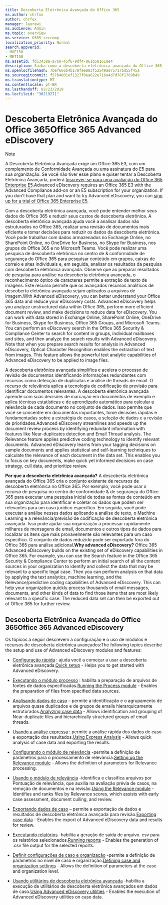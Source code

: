 ```yaml
---
title: Descoberta Eletrônica Avançada do Office 365
ms.author: chrfox
author: chrfox
manager: laurawi
ms.audience: Admin
ms.topic: overview
ms.service: O365-seccomp
localization_priority: Normal
search.appverid:
- MOE150
- MET150
ms.assetid: fd53438a-a760-45f6-9df4-861b50161ae4
description: Saiba como a descoberta eletrônica avançada do Office 365 pode ajudá-lo a analisar os dados no Office 365, simplificar as revisões de documentos e tomar decisões de descoberta eletrônica eficiente.
ms.openlocfilehash: 7bef666b4b178fee883f52549ae75717bd55f45a
ms.sourcegitcommit: f57b4001ef1327f0ea622e716a4d7d78f1769b49
ms.translationtype: MT
ms.contentlocale: pt-BR
ms.lasthandoff: 02/23/2019
ms.locfileid: "30219271"
---
```

# <a name="office-365-advanced-ediscovery"></a><span data-ttu-id="ea610-103">Descoberta Eletrônica Avançada do Office 365</span><span class="sxs-lookup"><span data-stu-id="ea610-103">Office 365 Advanced eDiscovery</span></span>

> [!NOTE]
> <span data-ttu-id="ea610-p101">A Descoberta Eletrônica Avançada exige um Office 365 E3, com um complemento de Conformidade Avançada ou uma assinatura do E5 para sua organização. Se você não tiver esse plano e quiser tentar a Descoberta Eletrônica Avançada, poderá [Inscrever-se para uma avaliação do Office 365 Enterprise E5](https://go.microsoft.com/fwlink/p/?LinkID=698279).</span><span class="sxs-lookup"><span data-stu-id="ea610-p101">Advanced eDiscovery requires an Office 365 E3 with the Advanced Compliance add-on or an E5 subscription for your organization. If you don't have that plan and want to try Advanced eDiscovery, you can [sign up for a trial of Office 365 Enterprise E5](https://go.microsoft.com/fwlink/p/?LinkID=698279).</span></span> 
  
<span data-ttu-id="ea610-p102">Com a descoberta eletrônica avançada, você pode entender melhor seus dados do Office 365 e reduzir seus custos de descoberta eletrônica. A descoberta eletrônica avançada ajuda você a analisar dados não estruturados no Office 365, realizar uma revisão de documentos mais eficiente e tomar decisões para reduzir os dados da descoberta eletrônica. Você pode trabalhar com dados armazenados no Exchange Online, no SharePoint Online, no OneDrive for Business, no Skype for Business, nos grupos do Office 365 e no Microsoft Teams. Você pode realizar uma pesquisa de descoberta eletrônica no centro de &amp; conformidade de segurança do Office 365 para pesquisar conteúdo em grupos, caixas de correio e sites individuais e, em seguida, analisar os resultados da pesquisa com descoberta eletrônica avançada. Observe que ao preparar resultados de pesquisa para análise na descoberta eletrônica avançada, o reconhecimento óptico de caracteres permite a extração de texto de imagens. Este recurso permite que os avançados recursos analíticos de descoberta eletrônica avançada sejam aplicados a arquivos de imagem.</span><span class="sxs-lookup"><span data-stu-id="ea610-p102">With Advanced eDiscovery, you can better understand your Office 365 data and reduce your eDiscovery costs. Advanced eDiscovery helps you analyze unstructured data within Office 365, perform more efficient document review, and make decisions to reduce data for eDiscovery. You can work with data stored in Exchange Online, SharePoint Online, OneDrive for Business, Skype for Business, Office 365 Groups, and Microsoft Teams. You can perform an eDiscovery search in the Office 365 Security &amp; Compliance Center to search for content in groups, individual mailboxes and sites, and then analyze the search results with Advanced eDiscovery. Note that when you prepare search results for analysis in Advanced eDiscovery, Optical Character Recognition enables the extraction of text from images. This feature allows the powerful text analytic capabilities of Advanced eDiscovery to be applied to image files.</span></span>
  
<span data-ttu-id="ea610-p103">A descoberta eletrônica avançada simplifica e acelera o processo de revisão de documentos identificando informações redundantes com recursos como detecção de duplicatas e análise de threads de email. O recurso de relevância aplica a tecnologia de codificação de previsão para identificar documentos relevantes. A descoberta eletrônica avançada aprende com suas decisões de marcação em documentos de exemplo e aplica técnicas estatísticas e de aprendizado automático para calcular a relevância de cada documento no conjunto de dados. Isso permite que você se concentre em documentos importantes, tome decisões rápidas e fundamentadas sobre a estratégia de casos, a seleção de dados e a revisão de prioridades.</span><span class="sxs-lookup"><span data-stu-id="ea610-p103">Advanced eDiscovery streamlines and speeds up the document review process by identifying redundant information with features like Near-duplicates detection and Email Thread analysis. The Relevance feature applies predictive coding technology to identify relevant documents. Advanced eDiscovery learns from your tagging decisions on sample documents and applies statistical and self-learning techniques to calculate the relevance of each document in the data set. This enables you to focus on key documents, make quick yet informed decisions on case strategy, cull data, and prioritize review.</span></span>
  
 <span data-ttu-id="ea610-p104">**Por que a descoberta eletrônica avançada?** A descoberta eletrônica avançada do Office 365 cria o conjunto existente de recursos de descoberta eletrônica no Office 365. Por exemplo, você pode usar o recurso de pesquisa no centro de conformidade &amp; de segurança do Office 365 para executar uma pesquisa inicial de todas as fontes de conteúdo em sua organização para identificar e coletar os dados que podem ser relevantes para um caso jurídico específico. Em seguida, você pode executar a análise nesses dados aplicando a análise de texto, o Machine Learning e a relevância/previsão de codificação de descoberta eletrônica avançada. Isso pode ajudar sua organização a processar rapidamente milhares de mensagens de email, documentos e outros tipos de dados para localizar os itens que mais provavelmente são relevantes para um caso específico. O conjunto de dados reduzido pode ser exportado fora do Office 365 para análise adicional.</span><span class="sxs-lookup"><span data-stu-id="ea610-p104">**Why advanced eDiscovery?** Office 365 Advanced eDiscovery builds on the existing set of eDiscovery capabilities in Office 365. For example, you can use the Search feature in the Office 365 Security &amp; Compliance Center to perform an initial search of all the content sources in your organization to identify and collect the data that may be relevant to a specific legal case. Then you can perform analysis on that data by applying the text analytics, machine learning, and the Relevance/predictive coding capabilities of Advanced eDiscovery. This can help your organization quickly process thousands of email messages, documents, and other kinds of data to find those items that are most likely relevant to a specific case. The reduced data set can then be exported out of Office 365 for further review.</span></span> 
  
## <a name="office-365-advanced-ediscovery"></a><span data-ttu-id="ea610-122">Descoberta Eletrônica Avançada do Office 365</span><span class="sxs-lookup"><span data-stu-id="ea610-122">Office 365 Advanced eDiscovery</span></span>

<span data-ttu-id="ea610-123">Os tópicos a seguir descrevem a configuração e o uso de módulos e recursos de descoberta eletrônica avançados:</span><span class="sxs-lookup"><span data-stu-id="ea610-123">The following topics describe the setup and use of Advanced eDiscovery modules and features:</span></span>
  
- <span data-ttu-id="ea610-124">[Configuração rápida](quick-setup-for-advanced-ediscovery.md) : ajuda você a começar a usar a descoberta eletrônica avançada.</span><span class="sxs-lookup"><span data-stu-id="ea610-124">[Quick setup](quick-setup-for-advanced-ediscovery.md) - Helps you to get started with Advanced eDiscovery.</span></span> 
    
- <span data-ttu-id="ea610-125">[Executando o módulo processo](run-the-process-module-in-advanced-ediscovery.md) : habilita a preparação de arquivos de fontes de dados especificadas.</span><span class="sxs-lookup"><span data-stu-id="ea610-125">[Running the Process module](run-the-process-module-in-advanced-ediscovery.md) - Enables the preparation of files from specified data sources.</span></span> 
    
- <span data-ttu-id="ea610-126">[Analisando dados de caso](analyze-case-data-with-advanced-ediscovery.md) – permite a identificação e o agrupamento de arquivos quase duplicados e de grupos de emails hierarquicamente estruturados.</span><span class="sxs-lookup"><span data-stu-id="ea610-126">[Analyzing case data](analyze-case-data-with-advanced-ediscovery.md) - Allows identification and grouping of Near-duplicate files and hierarchically structured groups of email threads.</span></span> 

- <span data-ttu-id="ea610-127">[Usando a análise expressa](use-express-analysis-in-advanced-ediscovery.md) : permite a análise rápida dos dados de caso e exportação dos resultados.</span><span class="sxs-lookup"><span data-stu-id="ea610-127">[Using Express Analysis](use-express-analysis-in-advanced-ediscovery.md) - Allows quick analysis of case data and exporting the results.</span></span> 
    
- <span data-ttu-id="ea610-128">[Configurando o módulo de relevância](manage-relevance-setup-in-advanced-ediscovery.md) -permite a definição de parâmetros para o processamento de relevância.</span><span class="sxs-lookup"><span data-stu-id="ea610-128">[Setting up the Relevance module](manage-relevance-setup-in-advanced-ediscovery.md) - Allows the definition of parameters for Relevance processing.</span></span> 
    
- <span data-ttu-id="ea610-129">[Usando o módulo de relevância](use-relevance-in-advanced-ediscovery.md) -identifica e classifica arquivos por Pontuação de relevância, que auxilia na avaliação prévia de casos, na remoção de documentos e na revisão.</span><span class="sxs-lookup"><span data-stu-id="ea610-129">[Using the Relevance module](use-relevance-in-advanced-ediscovery.md) - Identifies and ranks files by Relevance scores, which assists with early case assessment, document culling, and review.</span></span> 
    
- <span data-ttu-id="ea610-130">[Exportando dados de caso](export-case-data-in-advanced-ediscovery.md) – permite a exportação de dados e resultados de descoberta eletrônica avançada para revisão.</span><span class="sxs-lookup"><span data-stu-id="ea610-130">[Exporting case data](export-case-data-in-advanced-ediscovery.md) - Enables the export of Advanced eDiscovery data and results for review.</span></span> 
    
- <span data-ttu-id="ea610-131">[Executando relatórios](run-reports-in-advanced-ediscovery.md) -habilita a geração de saída de arquivo. csv para os relatórios selecionados.</span><span class="sxs-lookup"><span data-stu-id="ea610-131">[Running reports](run-reports-in-advanced-ediscovery.md) - Enables the generation of .csv file output for the selected reports.</span></span> 
    
- <span data-ttu-id="ea610-132">[Definir configurações de caso e organização](define-case-and-tenant-settings-in-advanced-ediscovery.md) -permite a definição de parâmetros no nível de caso e organização.</span><span class="sxs-lookup"><span data-stu-id="ea610-132">[Defining case and organization settings](define-case-and-tenant-settings-in-advanced-ediscovery.md) - Allows the definition of parameters at the case and organization level.</span></span> 
    
- <span data-ttu-id="ea610-133">[Usando utilitários de descoberta eletrônica avançada](use-advanced-ediscovery-utilities.md) -habilita a execução de utilitários de descoberta eletrônica avançados em dados de caso.</span><span class="sxs-lookup"><span data-stu-id="ea610-133">[Using Advanced eDiscovery utilities](use-advanced-ediscovery-utilities.md) - Enables the execution of  Advanced eDiscovery utilities on case data.</span></span> 
